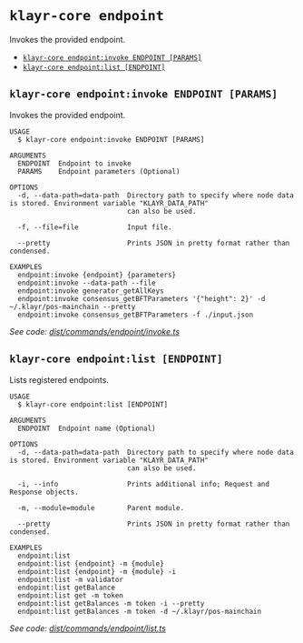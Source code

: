`klayr-core endpoint`
====================

Invokes the provided endpoint.

* [`klayr-core endpoint:invoke ENDPOINT [PARAMS]`](#klayr-core-endpointinvoke-endpoint-params)
* [`klayr-core endpoint:list [ENDPOINT]`](#klayr-core-endpointlist-endpoint)

## `klayr-core endpoint:invoke ENDPOINT [PARAMS]`

Invokes the provided endpoint.

```
USAGE
  $ klayr-core endpoint:invoke ENDPOINT [PARAMS]

ARGUMENTS
  ENDPOINT  Endpoint to invoke
  PARAMS    Endpoint parameters (Optional)

OPTIONS
  -d, --data-path=data-path  Directory path to specify where node data is stored. Environment variable "KLAYR_DATA_PATH"
                             can also be used.

  -f, --file=file            Input file.

  --pretty                   Prints JSON in pretty format rather than condensed.

EXAMPLES
  endpoint:invoke {endpoint} {parameters}
  endpoint:invoke --data-path --file
  endpoint:invoke generator_getAllKeys
  endpoint:invoke consensus_getBFTParameters '{"height": 2}' -d ~/.klayr/pos-mainchain --pretty
  endpoint:invoke consensus_getBFTParameters -f ./input.json
```

_See code: [dist/commands/endpoint/invoke.ts](https://github.com/KlayrHQ/klayr-core/blob/v4.0.2/dist/commands/endpoint/invoke.ts)_

## `klayr-core endpoint:list [ENDPOINT]`

Lists registered endpoints.

```
USAGE
  $ klayr-core endpoint:list [ENDPOINT]

ARGUMENTS
  ENDPOINT  Endpoint name (Optional)

OPTIONS
  -d, --data-path=data-path  Directory path to specify where node data is stored. Environment variable "KLAYR_DATA_PATH"
                             can also be used.

  -i, --info                 Prints additional info; Request and Response objects.

  -m, --module=module        Parent module.

  --pretty                   Prints JSON in pretty format rather than condensed.

EXAMPLES
  endpoint:list
  endpoint:list {endpoint} -m {module}
  endpoint:list {endpoint} -m {module} -i
  endpoint:list -m validator
  endopint:list getBalance
  endpoint:list get -m token 
  endpoint:list getBalances -m token -i --pretty
  endpoint:list getBalances -m token -d ~/.klayr/pos-mainchain
```

_See code: [dist/commands/endpoint/list.ts](https://github.com/KlayrHQ/klayr-core/blob/v4.0.2/dist/commands/endpoint/list.ts)_
